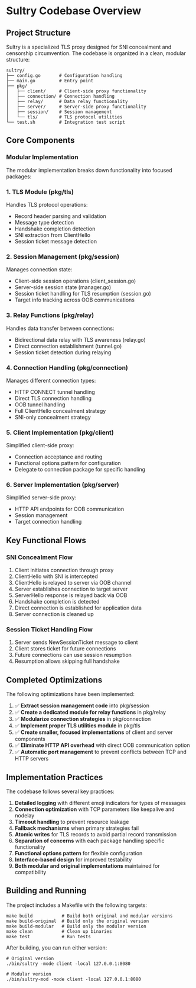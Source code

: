 # Sultry Codebase Overview

## Project Structure

Sultry is a specialized TLS proxy designed for SNI concealment and censorship circumvention. The codebase is organized in a clean, modular structure:

```
sultry/
├── config.go       # Configuration handling
├── main.go         # Entry point
├── pkg/
│   ├── client/     # Client-side proxy functionality
│   ├── connection/ # Connection handling
│   ├── relay/      # Data relay functionality
│   ├── server/     # Server-side proxy functionality
│   ├── session/    # Session management
│   └── tls/        # TLS protocol utilities
└── test.sh         # Integration test script
```

## Core Components

### Modular Implementation

The modular implementation breaks down functionality into focused packages:

### 1. TLS Module (pkg/tls)

Handles TLS protocol operations:
- Record header parsing and validation
- Message type detection
- Handshake completion detection
- SNI extraction from ClientHello
- Session ticket message detection

### 2. Session Management (pkg/session)

Manages connection state:
- Client-side session operations (client_session.go)
- Server-side session state (manager.go) 
- Session ticket handling for TLS resumption (session.go)
- Target info tracking across OOB communications

### 3. Relay Functions (pkg/relay)

Handles data transfer between connections:
- Bidirectional data relay with TLS awareness (relay.go)
- Direct connection establishment (tunnel.go)
- Session ticket detection during relaying

### 4. Connection Handling (pkg/connection)

Manages different connection types:
- HTTP CONNECT tunnel handling
- Direct TLS connection handling
- OOB tunnel handling
- Full ClientHello concealment strategy
- SNI-only concealment strategy

### 5. Client Implementation (pkg/client)

Simplified client-side proxy:
- Connection acceptance and routing
- Functional options pattern for configuration
- Delegate to connection package for specific handling

### 6. Server Implementation (pkg/server)

Simplified server-side proxy:
- HTTP API endpoints for OOB communication
- Session management
- Target connection handling

## Key Functional Flows

### SNI Concealment Flow

1. Client initiates connection through proxy
2. ClientHello with SNI is intercepted
3. ClientHello is relayed to server via OOB channel 
4. Server establishes connection to target server
5. ServerHello response is relayed back via OOB
6. Handshake completion is detected
7. Direct connection is established for application data
8. Server connection is cleaned up

### Session Ticket Handling Flow

1. Server sends NewSessionTicket message to client
2. Client stores ticket for future connections
3. Future connections can use session resumption
4. Resumption allows skipping full handshake

## Completed Optimizations

The following optimizations have been implemented:

1. ✅ **Extract session management code** into pkg/session
2. ✅ **Create a dedicated module for relay functions** in pkg/relay
3. ✅ **Modularize connection strategies** in pkg/connection
4. ✅ **Implement proper TLS utilities module** in pkg/tls
5. ✅ **Create smaller, focused implementations** of client and server components
6. ✅ **Eliminate HTTP API overhead** with direct OOB communication option
7. ✅ **Automatic port management** to prevent conflicts between TCP and HTTP servers

## Implementation Practices

The codebase follows several key practices:

1. **Detailed logging** with different emoji indicators for types of messages
2. **Connection optimization** with TCP parameters like keepalive and nodelay
3. **Timeout handling** to prevent resource leakage
4. **Fallback mechanisms** when primary strategies fail
5. **Atomic writes** for TLS records to avoid partial record transmission
6. **Separation of concerns** with each package handling specific functionality
7. **Functional options pattern** for flexible configuration
8. **Interface-based design** for improved testability
9. **Both modular and original implementations** maintained for compatibility

## Building and Running

The project includes a Makefile with the following targets:

```
make build           # Build both original and modular versions
make build-original  # Build only the original version
make build-modular   # Build only the modular version
make clean           # Clean up binaries
make test            # Run tests
```

After building, you can run either version:

```
# Original version
./bin/sultry -mode client -local 127.0.0.1:8080

# Modular version
./bin/sultry-mod -mode client -local 127.0.0.1:8080
```